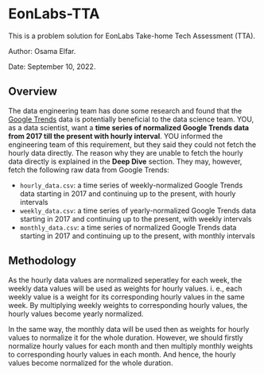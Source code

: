 # EonLabs-TTA

This is a problem solution for EonLabs Take-home Tech Assessment (TTA).

Author: Osama Elfar.

Date: September 10, 2022.

## Overview

The data engineering team has done some research and found that the [Google Trends](https://en.wikipedia.org/wiki/Google_Trends) data is potentially beneficial to the data science team. YOU, as a data scientist, want a **time series of normalized Google Trends data from 2017 till the present with hourly interval**. YOU informed the engineering team of this requirement, but they said they could not fetch the hourly data directly. The reason why they are unable to fetch the hourly data directly is explained in the **Deep Dive** section. They may, however, fetch the following raw data from Google Trends:

- `hourly_data.csv`: a time series of weekly-normalized Google Trends data starting in 2017 and continuing up to the present, with hourly intervals
- `weekly_data.csv`: a time series of yearly-normalized Google Trends data starting in 2017 and continuing up to the present, with weekly intervals
- `monthly_data.csv`: a time series of normalized Google Trends data starting in 2017 and continuing up to the present, with monthly intervals

## Methodology
As the hourly data values are normalized seperatley for each week, the weekly data values will be used as weights for hourly values. i. e., each weekly value is a weight for its corresponding hourly values in the same week. By multiplying weekly weights to corresponding hourly values, the hourly values become yearly normalized.

In the same way, the monthly data will be used then as weights for hourly values to normalize it for the whole duration. However, we should firstly normalize hourly values for each month and then multiply monthly weights to corresponding hourly values in each month. And hence, the hourly values become normalized for the whole duration.
